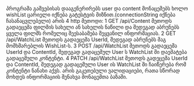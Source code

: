 პროგრამა გაშვებისას დააგენერირებს user და content მონაცემებს ხოლო wishList ცარიელი იქნება გატესტვის მიზნით.(connectionString იქნება ჩასანაცვლებელი)
არის 4 http მეთოდი:
1 GET /api/Content მეთოდს გადაეცემა ფილმის სახელი ან სახელის ნაწილი და შედეგად აბრუნებს ყველა ფილმს რომელიც შეესაბამება შეყვანილ ინფორმაციას.
2 GET /api/WatchList მეთოდს გადაეცემა UserId, შედეგად აბრუნებს მაგ მომხმარებლის WishList-ს.
3 POST /api/WatchList მეთოდს გადაეცემა UserId და ContentId, შედეგად გადაცემულ User ს WatchList ში დაემატება გადაცემული კონტენტი.
4 PATCH /api/WatchList მეთოდს გადეცემა UserId და ContentId, შედეგად გადაცემული User ის WatchList ში ჩაიწერება რომ კონტენტი ნანახი აქვს.
არის გაკეთებული ვალიდაციები, რათა სწორად მოხდეს ინფორმაციის შენახვა მონაცემთა ბაზაში.
